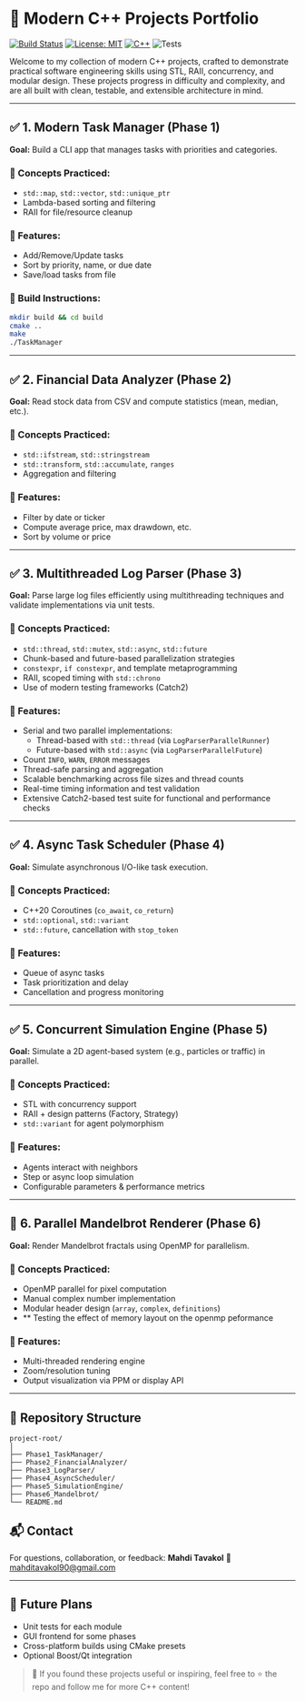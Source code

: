 # 🧠 Modern C++ Projects Portfolio

[![Build Status](https://img.shields.io/badge/build-passing-brightgreen)]()
[![License: MIT](https://img.shields.io/badge/license-MIT-blue.svg)]()
[![C++](https://img.shields.io/badge/C%2B%2B-17/20-blue)]()
![Tests](https://img.shields.io/badge/tests-Catch2%20included-lightgrey)

Welcome to my collection of modern C++ projects, crafted to demonstrate practical software engineering skills using STL, RAII, concurrency, and modular design. These projects progress in difficulty and complexity, and are all built with clean, testable, and extensible architecture in mind.

---

## ✅ 1. Modern Task Manager (Phase 1)

**Goal:** Build a CLI app that manages tasks with priorities and categories.

### 🧩 Concepts Practiced:

* `std::map`, `std::vector`, `std::unique_ptr`
* Lambda-based sorting and filtering
* RAII for file/resource cleanup

### 🎯 Features:

* Add/Remove/Update tasks
* Sort by priority, name, or due date
* Save/load tasks from file

### 🔧 Build Instructions:

```bash
mkdir build && cd build
cmake ..
make
./TaskManager
```

---

## ✅ 2. Financial Data Analyzer (Phase 2)

**Goal:** Read stock data from CSV and compute statistics (mean, median, etc.).

### 🧩 Concepts Practiced:

* `std::ifstream`, `std::stringstream`
* `std::transform`, `std::accumulate`, `ranges`
* Aggregation and filtering

### 🎯 Features:

* Filter by date or ticker
* Compute average price, max drawdown, etc.
* Sort by volume or price

---

## ✅ 3. Multithreaded Log Parser (Phase 3)

**Goal:** Parse large log files efficiently using multithreading techniques and validate implementations via unit tests.

### 🧩 Concepts Practiced:

* `std::thread`, `std::mutex`, `std::async`, `std::future`
* Chunk-based and future-based parallelization strategies
* `constexpr`, `if constexpr`, and template metaprogramming
* RAII, scoped timing with `std::chrono`
* Use of modern testing frameworks (Catch2)

### 🎯 Features:

* Serial and two parallel implementations:
  * Thread-based with `std::thread` (via `LogParserParallelRunner`)
  * Future-based with `std::async` (via `LogParserParallelFuture`)
* Count `INFO`, `WARN`, `ERROR` messages
* Thread-safe parsing and aggregation
* Scalable benchmarking across file sizes and thread counts
* Real-time timing information and test validation
* Extensive Catch2-based test suite for functional and performance checks

---

## ✅ 4. Async Task Scheduler (Phase 4)

**Goal:** Simulate asynchronous I/O-like task execution.

### 🧩 Concepts Practiced:

* C++20 Coroutines (`co_await`, `co_return`)
* `std::optional`, `std::variant`
* `std::future`, cancellation with `stop_token`

### 🎯 Features:

* Queue of async tasks
* Task prioritization and delay
* Cancellation and progress monitoring

---

## ✅ 5. Concurrent Simulation Engine (Phase 5)

**Goal:** Simulate a 2D agent-based system (e.g., particles or traffic) in parallel.

### 🧩 Concepts Practiced:

* STL with concurrency support
* RAII + design patterns (Factory, Strategy)
* `std::variant` for agent polymorphism

### 🎯 Features:

* Agents interact with neighbors
* Step or async loop simulation
* Configurable parameters & performance metrics

---

## 🚀 6. Parallel Mandelbrot Renderer (Phase 6)

**Goal:** Render Mandelbrot fractals using OpenMP for parallelism.

### 🧩 Concepts Practiced:

* OpenMP parallel for pixel computation
* Manual complex number implementation
* Modular header design (`array`, `complex`, `definitions`)
* ** Testing the effect of memory layout on the openmp peformance

### 🎯 Features:

* Multi-threaded rendering engine
* Zoom/resolution tuning
* Output visualization via PPM or display API

---

## 📂 Repository Structure

```
project-root/
│
├── Phase1_TaskManager/
├── Phase2_FinancialAnalyzer/
├── Phase3_LogParser/
├── Phase4_AsyncScheduler/
├── Phase5_SimulationEngine/
├── Phase6_Mandelbrot/
└── README.md
```

## 📬 Contact

For questions, collaboration, or feedback:
**Mahdi Tavakol**
📧 [mahditavakol90@gmail.com](mailto:mahditavakol90@gmail.com)

---

## 🧪 Future Plans

* Unit tests for each module
* GUI frontend for some phases
* Cross-platform builds using CMake presets
* Optional Boost/Qt integration

> 🌟 If you found these projects useful or inspiring, feel free to ⭐ the repo and follow me for more C++ content!
